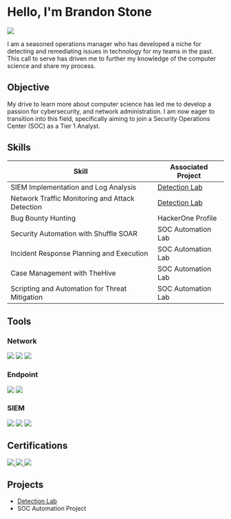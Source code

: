 # Hello, I'm Brandon Stone
<a href="https://linkedin.com/in/brandon-stone-974775283"><img src="https://img.shields.io/badge/-LinkedIn-0072b1?&style=for-the-badge&logo=linkedin&logoColor=white" /></a>



I am a seasoned operations manager who has developed a niche for detecting and remediating issues in technology for my teams in the past. This call to serve has driven me to further my knowledge of the computer science and share my process.

## Objective


My drive to learn more about computer science has led me to develop a passion for cybersecurity, and network administration. I am now eager to transition into this field, specifically aiming to join a Security Operations Center (SOC) as a Tier 1 Analyst.

## Skills

| Skill                                         | Associated Project         |
|-----------------------------------------------|----------------------------|
| SIEM Implementation and Log Analysis          | <a href="https://github.com/B4Stone/Detection-Lab/tree/main">Detection Lab</a>|
| Network Traffic Monitoring and Attack Detection | <a href="https://github.com/B4Stone/Detection-Lab/tree/main">Detection Lab</a>|
| Bug Bounty Hunting                            | HackerOne Profile|
| Security Automation with Shuffle SOAR         | SOC Automation Lab|
| Incident Response Planning and Execution      | SOC Automation Lab|
| Case Management with TheHive                  | SOC Automation Lab|
| Scripting and Automation for Threat Mitigation | SOC Automation Lab|

## Tools

### Network
<div>
    <img src="https://img.shields.io/badge/-Wireshark-1679A7?&style=for-the-badge&logo=Wireshark&logoColor=white" />
    <img src="https://img.shields.io/badge/-Suricata-EF3B2D?&style=for-the-badge&logo=Suricata&logoColor=white" />
    <img src="https://img.shields.io/badge/-Zeek-777BB4?&style=for-the-badge&logo=Zeek&logoColor=white" />
</div>

### Endpoint
<div>
    <img src="https://img.shields.io/badge/-Microsoft_Defender_for_Endpoint-00A4EF?&style=for-the-badge&logo=Microsoft&logoColor=white" />
    <img src="https://img.shields.io/badge/-Velociraptor-4B275F?&style=for-the-badge&logo=Velociraptor&logoColor=white" />
</div>

### SIEM
<div>
    <img src="https://img.shields.io/badge/-Microsoft_Sentinel-0078D4?&style=for-the-badge&logo=Microsoft&logoColor=white" />
    <img src="https://img.shields.io/badge/-Splunk-000000?&style=for-the-badge&logo=Splunk&logoColor=white" />
    <img src="https://img.shields.io/badge/-Elastic-005571?&style=for-the-badge&logo=Elastic&logoColor=white" />
</div>

## Certifications

<div>
<a href="https://www.credly.com/badges/dfd357fe-7e05-4b4a-8d3c-a1b0e8c8fd1e/public_url" target="_blank">
  <img src="https://img.shields.io/badge/ISC2-Certified%20in%20Cybersecurity%20(CC)-006400?style=for-the-badge&logo=isc2&logoColor=white" />
</a>

<a href="https://www.credly.com/badges/your-securityplus-badge-id/public_url" target="_blank">
  <img src="https://img.shields.io/badge/CompTIA-Security%2B-FF0000?style=for-the-badge&logo=CompTIA&logoColor=white" />
</a>

<a href="https://coursera.org/share/f0c4f5cc57a4f00d10bba9a227cf3e14" target="_blank">
  <img src="https://img.shields.io/badge/Coursera-Google%20Cybersecurity-0056D2?style=for-the-badge&logo=coursera&logoColor=white" />
</a>



</div>

## Projects
- <a href="https://github.com/B4Stone/Detection-Lab/tree/main">Detection Lab</a>
- SOC Automation Project

